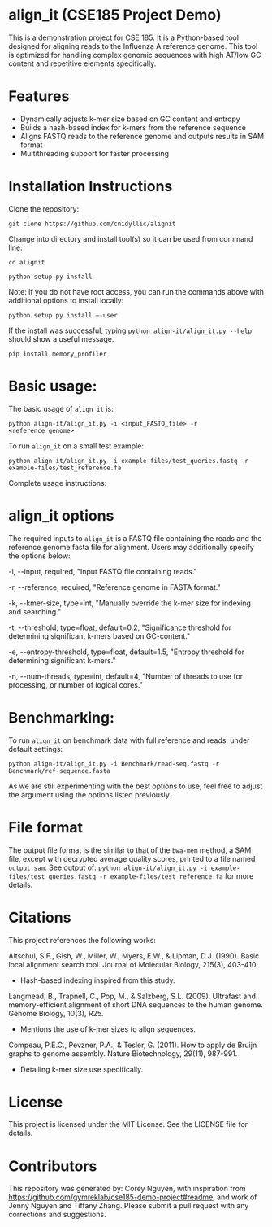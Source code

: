 # align_it (CSE185 Project Demo)
This is a demonstration project for CSE 185. It is a Python-based tool designed for aligning reads to the Influenza A reference genome. This tool is optimized for handling complex genomic sequences with high AT/low GC content and repetitive elements specifically.
# Features
- Dynamically adjusts k-mer size based on GC content and entropy
- Builds a hash-based index for k-mers from the reference sequence
- Aligns FASTQ reads to the reference genome and outputs results in SAM format
- Multithreading support for faster processing
# Installation Instructions
Clone the repository:
```
git clone https://github.com/cnidyllic/alignit
```
Change into directory and install tool(s) so it can be used from command line:
```
cd alignit
```
```
python setup.py install
```
Note: if you do not have root access, you can run the commands above with additional options to install locally: 
```
python setup.py install –-user
```
If the install was successful, typing ```python align-it/align_it.py --help``` should show a useful message. 

```
pip install memory_profiler
```

# Basic usage: 
The basic usage of ```align_it``` is:
```
python align-it/align_it.py -i <input_FASTQ_file> -r <reference_genome>
```
To run ```align_it``` on a small test example:
```
python align-it/align_it.py -i example-files/test_queries.fastq -r example-files/test_reference.fa 
```
Complete usage instructions: 

# align_it options
The required inputs to ```align_it``` is a FASTQ file containing the reads and the reference genome fasta file for alignment. Users may additionally specify the options below:

-i, --input, required, "Input FASTQ file containing reads."

-r, --reference, required, "Reference genome in FASTA format."

-k, --kmer-size, type=int, "Manually override the k-mer size for indexing and searching."

-t, --threshold, type=float, default=0.2, "Significance threshold for determining significant k-mers based on GC-content."

-e, --entropy-threshold, type=float, default=1.5, "Entropy threshold for determining significant k-mers."

-n, --num-threads, type=int, default=4, "Number of threads to use for processing, or number of logical cores."

# Benchmarking:

To run ```align_it``` on benchmark data with full reference and reads, under default settings:
```
python align-it/align_it.py -i Benchmark/read-seq.fastq -r Benchmark/ref-sequence.fasta
```
As we are still experimenting with the best options to use, feel free to adjust the argument using the options listed previously.

# File format
The output file format is the similar to that of the `bwa-mem` method, a SAM file, except with decrypted average quality scores, printed to a file named `output.sam`: See output of: `python align-it/align_it.py -i example-files/test_queries.fastq -r example-files/test_reference.fa` for more details.

# Citations
This project references the following works:

Altschul, S.F., Gish, W., Miller, W., Myers, E.W., & Lipman, D.J. (1990). Basic local alignment search tool. Journal of Molecular Biology, 215(3), 403-410.
- Hash-based indexing inspired from this study.

Langmead, B., Trapnell, C., Pop, M., & Salzberg, S.L. (2009). Ultrafast and memory-efficient alignment of short DNA sequences to the human genome. Genome Biology, 10(3), R25.
- Mentions the use of k-mer sizes to align sequences.

Compeau, P.E.C., Pevzner, P.A., & Tesler, G. (2011). How to apply de Bruijn graphs to genome assembly. Nature Biotechnology, 29(11), 987-991.
- Detailing k-mer size use specifically.

# License
This project is licensed under the MIT License. See the LICENSE file for details.

# Contributors
This repository was generated by: Corey Nguyen, with inspiration from https://github.com/gymreklab/cse185-demo-project#readme, and work of Jenny Nguyen and Tiffany Zhang. 
Please submit a pull request with any corrections and suggestions.

